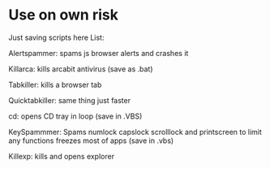# Use on own risk
Just saving scripts here
List:

Alertspammer: spams js browser alerts and crashes it

Killarca: kills arcabit antivirus (save as .bat)

Tabkiller: kills a browser tab

Quicktabkiller: same thing just faster

cd: opens CD tray in loop (save in .VBS)

KeySpammmer: Spams numlock capslock scrolllock and printscreen to limit any functions freezes most of apps (save in .vbs)

Killexp: kills and opens explorer 

